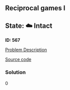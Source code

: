 ## Reciprocal games I

## State: :cloud: **Intact**

**ID: 567**

[Problem Description](https://projecteuler.net/problem=567)

[Source code](main.cpp)

### Solution
0